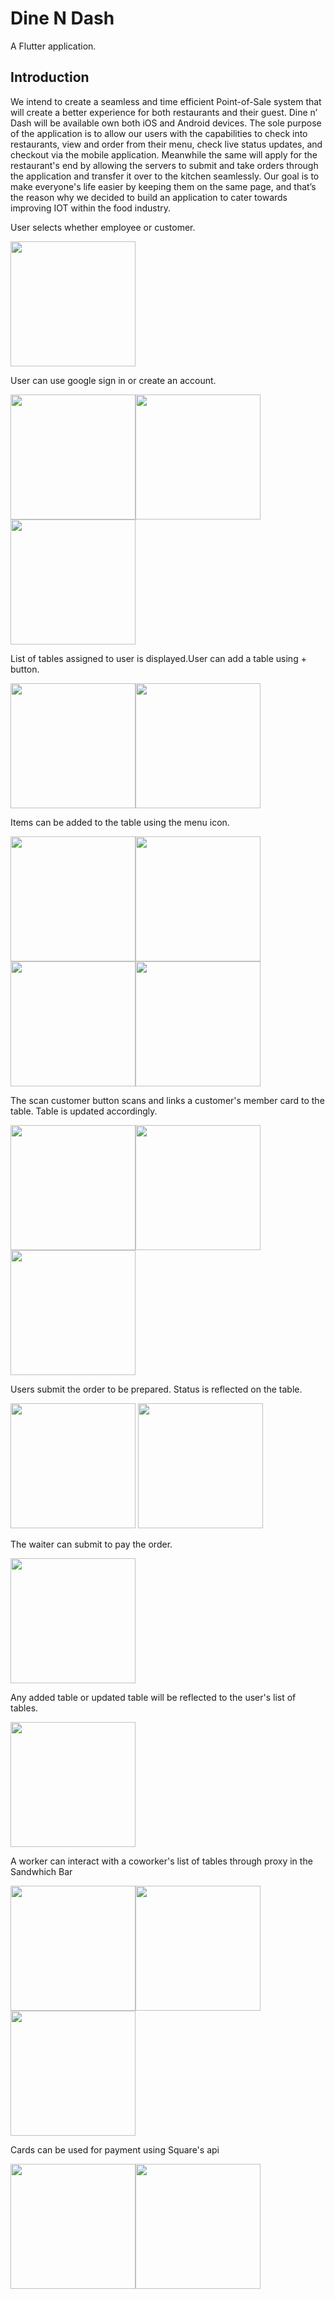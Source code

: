 # Dine N Dash

A Flutter application.

## Introduction

We intend to create a seamless and time efficient Point-of-Sale system that will create a better experience for both restaurants and their guest. Dine n’ Dash will be available own both iOS and Android devices. The sole purpose of the application is to allow our users with the capabilities to check into restaurants, view and order from their menu, check live status updates, and checkout via the mobile application. Meanwhile the same will apply for the restaurant's end by allowing the servers to submit and take orders through the application and transfer it over to the kitchen seamlessly. Our goal is to make everyone's life easier by keeping them on the same page, and that’s the reason why we decided to build an application to cater towards improving IOT within the food industry.

User selects whether employee or customer.

<img src="DinenDashAppImages/image0.PNG" width="200">

User can use google sign in or create an account.

<img src="DinenDashAppImages/image1.PNG" width="200"><img src="DinenDashAppImages/image2.PNG" width="200"><img src="DinenDashAppImages/image3.PNG" width="200">

List of tables assigned to user is displayed.User can add a table using + button.

<img src="DinenDashAppImages/image4.PNG" width="200"><img src="DinenDashAppImages/image5.PNG" width="200">

Items can be added to the table using the menu icon.

<img src="DinenDashAppImages/image6.PNG" width="200"><img src="DinenDashAppImages/image7.PNG" width="200"><img src="DinenDashAppImages/image8.PNG" width="200"><img src="DinenDashAppImages/image9.PNG" width="200">

The scan customer button scans and links a customer's member card to the table. Table is updated accordingly.

<img src="DinenDashAppImages/image10.PNG" width="200"><img src="DinenDashAppImages/image11.PNG" width="200"><img src="DinenDashAppImages/image12.PNG" width="200">

Users submit the order to be prepared. Status is reflected on the table.

<img src="DinenDashAppImages/image13.PNG" width="200">

<img src="DinenDashAppImages/image14.PNG" width="200">

The waiter can submit to pay the order.

<img src="DinenDashAppImages/image15.PNG" width="200">

Any added table or updated table will be reflected to the user's list of tables.

<img src="DinenDashAppImages/image16.PNG" width="200">

A worker can interact with a coworker's list of tables through proxy in the Sandwhich Bar

<img src="DinenDashAppImages/image17.PNG" width="200"><img src="DinenDashAppImages/image18.PNG" width="200"><img src="DinenDashAppImages/image19.PNG" width="200">

Cards can be used for payment using Square's api

<img src="DinenDashAppImages/image20.PNG" width="200"><img src="DinenDashAppImages/image21.PNG" width="200">
